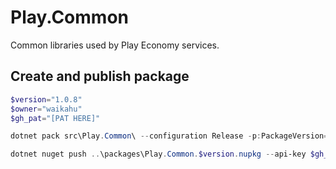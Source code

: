 # Play.Common
Common libraries used by Play Economy services.

## Create and publish package
```powershell
$version="1.0.8"
$owner="waikahu"
$gh_pat="[PAT HERE]"

dotnet pack src\Play.Common\ --configuration Release -p:PackageVersion=$version -p:RepositoryUrl=https://github.com/$owner/play.common -o ..\packages

dotnet nuget push ..\packages\Play.Common.$version.nupkg --api-key $gh_pat --source "github" 
```